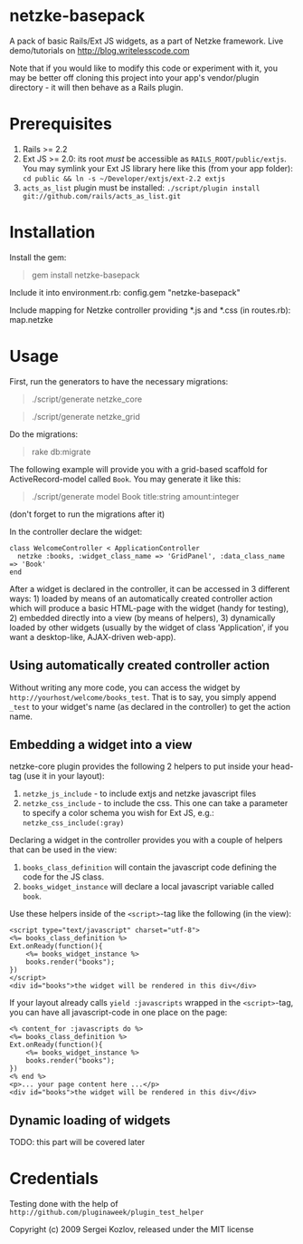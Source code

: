 # netzke-basepack
A pack of basic Rails/Ext JS widgets, as a part of Netzke framework. Live demo/tutorials on <http://blog.writelesscode.com>

Note that if you would like to modify this code or experiment with it, you may be better off cloning this project into your app's vendor/plugin directory - it will then behave as a Rails plugin.

# Prerequisites
1. Rails >= 2.2
2. Ext JS >= 2.0: its root *must* be accessible as `RAILS_ROOT/public/extjs`. You may symlink your Ext JS library here like this (from your app folder): `cd public && ln -s ~/Developer/extjs/ext-2.2 extjs`
3. `acts_as_list` plugin must be installed: `./script/plugin install git://github.com/rails/acts_as_list.git`

# Installation
Install the gem:
>gem install netzke-basepack

Include it into environment.rb:
    config.gem "netzke-basepack"

Include mapping for Netzke controller providing *.js and *.css (in routes.rb):
    map.netzke

# Usage
First, run the generators to have the necessary migrations:

>./script/generate netzke_core

>./script/generate netzke_grid

Do the migrations:

>rake db:migrate

The following example will provide you with a grid-based scaffold for ActiveRecord-model called `Book`. You may generate it like this:

>./script/generate model Book title:string amount:integer

(don't forget to run the migrations after it)

In the controller declare the widget:

    class WelcomeController < ApplicationController
      netzke :books, :widget_class_name => 'GridPanel', :data_class_name => 'Book'
    end

After a widget is declared in the controller, it can be accessed in 3 different ways: 1) loaded by means of an automatically created controller action which will produce a basic HTML-page with the widget (handy for testing), 2) embedded directly into a view (by means of helpers), 3) dynamically loaded by other widgets (usually by the widget of class 'Application', if you want a desktop-like, AJAX-driven web-app).

## Using automatically created controller action
Without writing any more code, you can access the widget by `http://yourhost/welcome/books_test`. That is to say, you simply append `_test` to your widget's name (as declared in the controller) to get the action name.

## Embedding a widget into a view
netzke-core plugin provides the following 2 helpers to put inside your head-tag (use it in your layout):

1. `netzke_js_include` - to include extjs and netzke javascript files
2. `netzke_css_include` - to include the css. This one can take a parameter to specify a color schema you wish for Ext JS, e.g.: `netzke_css_include(:gray)`

Declaring a widget in the controller provides you with a couple of helpers that can be used in the view:

1. `books_class_definition` will contain the javascript code defining the code for the JS class.
2. `books_widget_instance` will declare a local javascript variable called `book`.

Use these helpers inside of the `<script>`-tag like the following (in the view):
	
    <script type="text/javascript" charset="utf-8">
    <%= books_class_definition %>
    Ext.onReady(function(){
    	<%= books_widget_instance %>
    	books.render("books");
    })
    </script>
    <div id="books">the widget will be rendered in this div</div>

If your layout already calls `yield :javascripts` wrapped in the `<script>`-tag, you can have all javascript-code in one place on the page:

    <% content_for :javascripts do %>
    <%= books_class_definition %>
    Ext.onReady(function(){
    	<%= books_widget_instance %>
    	books.render("books");
    })
    <% end %>
    <p>... your page content here ...</p>
    <div id="books">the widget will be rendered in this div</div>

## Dynamic loading of widgets
TODO: this part will be covered later

# Credentials
Testing done with the help of `http://github.com/pluginaweek/plugin_test_helper`

Copyright (c) 2009 Sergei Kozlov, released under the MIT license
